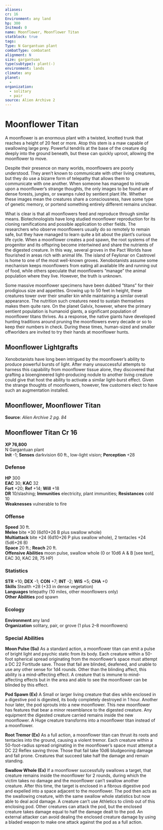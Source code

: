 ```yaml
---
aliases: 
cr: 16
Environment: any land
hp: 300
Initmod: 0
name: Moonflower, Moonflower Titan
statblock: true
tags: 
Type: N Gargantuan plant
combatType: combatant
alignment: N
size: gargantuan
type(subtype): plant(-)
environment: lands
climate: any
planet:
  - 
organization:
  - solitary
  - pair
source: Alien Archive 2
---
```


# Moonflower Titan

A moonflower is an enormous plant with a twisted, knotted trunk that reaches a height of 20 feet or more. Atop this stem is a maw capable of swallowing large prey. Powerful tendrils at the base of the creature dig deeply into the ground beneath, but these can quickly uproot, allowing the moonflower to move.

Despite their presence on many worlds, moonflowers are poorly understood. They aren’t known to communicate with other living creatures, but they do use a bizarre form of telepathy that allows them to communicate with one another. When someone has managed to intrude upon a moonflower’s strange thoughts, the only images to be found are of dense forests, jungles, or swamps ruled by sentient plant life. Whether these images mean the creatures share a consciousness, have some type of genetic memory, or portend something entirely different remains unclear.

What is clear is that all moonflowers feed and reproduce through similar means. Biotechnologists have long studied moonflower reproduction for its cloning ramifications and possible application to other fields. The researchers who observe moonflowers usually do so remotely to remain safe, but they have managed to learn quite a bit about the plant’s curious life cycle. When a moonflower creates a pod spawn, the root systems of the progenitor and its offspring become intertwined and share the nutrients of the digested creature. In this way, several groves in the Pact Worlds have flourished in areas rich with animal life. The island of Feylonar on Castrovel is home to one of the most well-known groves. Xenobotanists assume some mechanism keeps moonflowers from eating all available life and running out of food, while others speculate that moonflowers “manage” the animal population where they live. However, the truth is unknown.

Some massive moonflower specimens have been dubbed “titans” for their prodigious size and appetites. Growing up to 50 feet in height, these creatures tower over their smaller kin while maintaining a similar overall appearance. The nutrition such creatures need to sustain themselves makes them quite rare. On the planet Galvix, however, where the primary sentient population is humanoid giants, a significant population of moonflower titans thrives. As a response, the native giants have developed hunting traditions around pruning the moonflowers every decade or so to keep their numbers in check. During these times, human-sized and smaller offworlders are invited to try their hands at moonflower hunts.

## Moonflower Lightgrafts

Xenobotanists have long been intrigued by the moonflower’s ability to produce powerful bursts of light. After many unsuccessful attempts to harness this capability from moonflower tissue alone, they discovered that grafting a bioengineered light-producing nodule to another living creature could give that host the ability to activate a similar light-burst effect. Given the strange thoughts of moonflowers, however, few customers elect to have such an augmentation installed.

## Moonflower, Moonflower Titan

**Source**:  _Alien Archive 2 pg. 84_

## Moonflower Titan Cr 16

**XP 76,800**  
N Gargantuan plant  
**Init** -1; **Senses** darkvision 60 ft., low-light vision; **Perception** +28  

### Defense

**HP** 300  
**EAC** 30; **KAC** 32  
**Fort** +20; **Ref** +14; **Will** +18  
**DR** 10/slashing; **Immunities** electricity, plant immunities; **Resistances** cold 10  
**Weaknesses** vulnerable to fire

### Offense

**Speed** 30 ft.  
**Melee** bite +30 (6d10+26 B plus swallow whole)  
**Multiattack** bite +24 (6d10+26 P plus swallow whole), 2 tentacles +24 (5d6+26 B)  
**Space** 20 ft.; **Reach** 20 ft.  
**Offensive Abilities** moon pulse, swallow whole (0 or 10d6 A & B \[see text\], EAC 30, KAC 28, 75 HP)

### Statistics

**STR** +10; **DEX** -1; **CON** +7; **INT** -2; **WIS** +5; **CHA** +0  
**Skills** Stealth +28 (+33 in dense vegetation)  
**Languages** telepathy (10 miles, other moonflowers only)  
**Other Abilities** pod spawn

### Ecology

**Environment** any land  
**Organization** solitary, pair, or grove (1 plus 2–8 moonflowers)

### Special Abilities

**Moon Pulse (Su)** As a standard action, a moonflower titan can emit a pulse of bright light and psychic static from its body. Each creature within a 50-foot spherical spread originating from the moonflower’s space must attempt a DC 22 Fortitude save. Those that fail are blinded, deafened, and unable to use any other sense for 1d4 rounds. Other than the blinding affect, this ability is a mind-affecting effect. A creature that is immune to mind-affecting effects but in the area and able to see the moonflower can be blinded by this effect.

**Pod Spawn (Ex)** A Small or larger living creature that dies while enclosed in a digestive pod is digested, its body completely destroyed in 1 hour. Another hour later, the pod sprouts into a new moonflower. This new moonflower has features that bear a minor resemblance to the digested creature. Any equipment the digested creature carried remains inside the new moonflower. A Huge creature transforms into a moonflower titan instead of a moonflower.

**Root Tremor (Ex)** As a full action, a moonflower titan can thrust its roots and tentacles into the ground, causing a violent tremor. Each creature within a 50-foot-radius spread originating in the moonflower’s space must attempt a DC 22 Reflex saving throw. Those that fail take 10d6 bludgeoning damage and fall prone. Creatures that succeed take half the damage and remain standing.

**Swallow Whole (Ex)** If a moonflower successfully swallows a target, that creature remains inside the moonflower for 2 rounds, during which the victim takes no damage and the moonflower can’t swallow another creature. After this time, the target is enclosed in a fibrous digestive pod and expelled into a space adjacent to the moonflower. The pod then acts as the swallowing creature, with the same swallow whole statistics but now able to deal acid damage. A creature can’t use Athletics to climb out of this enclosing pod. Other creatures can attack the pod, but the enclosed creature takes damage equal to half the damage dealt to the pod. An external attacker can avoid dealing the enclosed creature damage by using a bladed weapon to make one attack against the pod as a full action.


